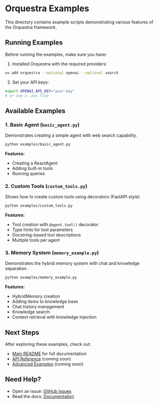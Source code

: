 # Orquestra Examples

This directory contains example scripts demonstrating various features of the Orquestra framework.

## Running Examples

Before running the examples, make sure you have:

1. Installed Orquestra with the required providers:
```bash
uv add orquestra --optional openai --optional search
```

2. Set your API keys:
```bash
export OPENAI_API_KEY="your-key"
# or use a .env file
```

## Available Examples

### 1. Basic Agent (`basic_agent.py`)

Demonstrates creating a simple agent with web search capability.

```bash
python examples/basic_agent.py
```

**Features:**
- Creating a ReactAgent
- Adding built-in tools
- Running queries

### 2. Custom Tools (`custom_tools.py`)

Shows how to create custom tools using decorators (FastAPI style).

```bash
python examples/custom_tools.py
```

**Features:**
- Tool creation with `@agent.tool()` decorator
- Type hints for tool parameters
- Docstring-based tool descriptions
- Multiple tools per agent

### 3. Memory System (`memory_example.py`)

Demonstrates the hybrid memory system with chat and knowledge separation.

```bash
python examples/memory_example.py
```

**Features:**
- HybridMemory creation
- Adding items to knowledge base
- Chat history management
- Knowledge search
- Context retrieval with knowledge injection

## Next Steps

After exploring these examples, check out:

- [Main README](../README.md) for full documentation
- [API Reference](../docs/api.md) (coming soon)
- [Advanced Examples](../docs/examples.md) (coming soon)

## Need Help?

- Open an issue: [GitHub Issues](https://github.com/marcosf63/orquestra/issues)
- Read the docs: [Documentation](https://github.com/marcosf63/orquestra#readme)
